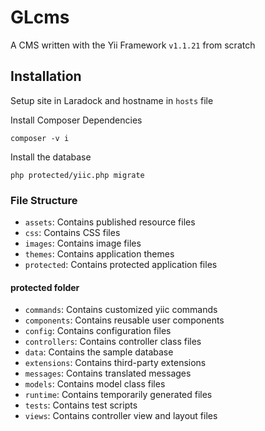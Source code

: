 # GLcms 
A CMS written with the Yii Framework `v1.1.21` from scratch 


## Installation

Setup site in Laradock and hostname in `hosts` file

Install Composer Dependencies
```
composer -v i
```

Install the database

```
php protected/yiic.php migrate
```

### File Structure

* `assets`: Contains published resource files
* `css`: Contains CSS files
* `images`: Contains image files
* `themes`: Contains application themes
* `protected`: Contains protected application files

#### protected folder

* `commands`: Contains customized yiic commands
* `components`: Contains reusable user components
* `config`: Contains configuration files
* `controllers`: Contains controller class files
* `data`: Contains the sample database
* `extensions`: Contains third-party extensions
* `messages`: Contains translated messages
* `models`: Contains model class files
* `runtime`: Contains temporarily generated files
* `tests`: Contains test scripts
* `views`: Contains controller view and layout files
